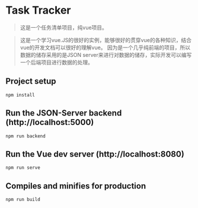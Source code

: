 # Task Tracker

> 这是一个任务清单项目，纯vue项目。

> 这是一个学习vue.JS的很好的实例，能够很好的贯穿vue的各种知识，结合vue的开发文档可以很好的理解vue。
> 因为是一个几乎纯前端的项目，所以数据的储存采用的是JSON server来进行对数据的储存，实际开发可以编写一个后端项目进行数据的处理。

## Project setup

```
npm install
```

## Run the JSON-Server backend (http://localhost:5000)

```
npm run backend
```

## Run the Vue dev server (http://localhost:8080)

```
npm run serve
```

## Compiles and minifies for production

```
npm run build
```
